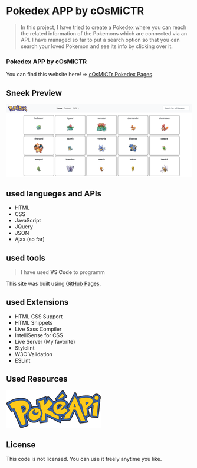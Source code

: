 


# Pokedex APP by cOsMiCTR
> In this project, I have tried to create a Pokedex where you can reach the related information of the Pokemons which are connected via an API. I have managed so far to put a search option so that you can search your loved Pokemon and see its info by clicking over it.


### Pokedex APP by cOsMiCTR
You can find this website here! => [cOsMiCTr Pokedex Pages](https://cosmictr.github.io/Pokedex/).

## Sneek Preview

![Sneak Preview](https://github.com/cOsMiCTr/Pokedex/blob/Finished/img/Sneek_Preview.png)


## used langueges and APIs

- HTML
- CSS
- JavaScript
- JQuery
- JSON
- Ajax
(so far)

## used tools

> I have used **VS Code** to programm

This site was built using [GitHub Pages](https://pages.github.com/).

## used Extensions

- HTML CSS Support
- HTML Snippets
- Live Sass Compiler
- IntelliSense for CSS
- Live Server (My favorite)
- Stylelint
- W3C Validation
- ESLint


## Used Resources

![PokeAPI](https://raw.githubusercontent.com/PokeAPI/media/master/logo/pokeapi_256.png)

## License

This code is not licensed. You can use it freely anytime you like.